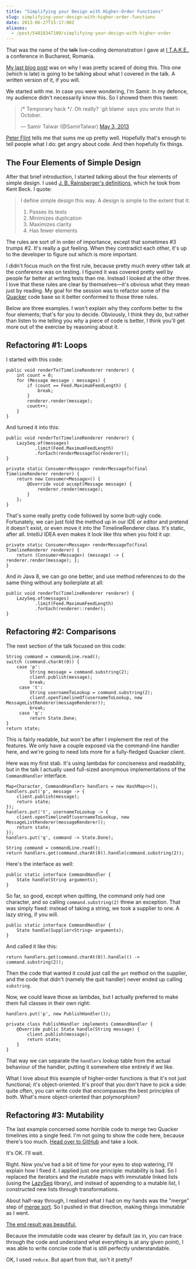```yaml
---
title: "Simplifying your Design with Higher-Order Functions"
slug: simplifying-your-design-with-higher-order-functions
date: 2013-06-27T15:17:00Z
aliases:
  - /post/54018347100/simplifying-your-design-with-higher-order
---
```


That was the name of the ~~talk~~ live-coding demonstration I gave at [I
T.A.K.E.](http://itakeunconf.com/), a conference in Bucharest, Romania.

[My last blog
post](http://monospacedmonologues.com/post/51465038762/live-coding-at-a-conference-and-why-it-is-scary)
was on why I was pretty scared of doing this. This one (which is late)
is going to be talking about what I covered in the talk. A written
version of it, if you will.

<!--more-->

We started with me. In case you were wondering, I'm Samir. In my
defence, my audience didn't necessarily know this. So I showed them this
tweet:

> /\* Temporary hack \*/. Oh really? \`git blame\` says you wrote that
> in October.
>
> — Samir Talwar (@SamirTalwar) [May 3,
> 2013](https://twitter.com/SamirTalwar/statuses/330318101176524802)

[Peter Flint](https://twitter.com/drumbux) tells me that sums me up
pretty well. Hopefully that's enough to tell people what I do: get angry
about code. And then hopefully fix things.

The Four Elements of Simple Design
----------------------------------

After that brief introduction, I started talking about the four elements
of simple design. I used [J. B. Rainsberger's
definitions](http://www.jbrains.ca/permalink/the-four-elements-of-simple-design),
which he took from Kent Beck. I quote:

> I define simple design this way. A design is simple to the extent that
> it:
>
> 1.  Passes its tests
> 2.  Minimizes duplication
> 3.  Maximizes clarity
> 4.  Has fewer elements

The rules are sort of in order of importance, except that sometimes \#3
trumps \#2. It's really a gut feeling. When they contradict each other,
it's up to the developer to figure out which is more important.

I didn't focus much on the first rule, because pretty much every other
talk at the conference was on testing. I figured it was covered pretty
well by people far better at writing tests than me. Instead I looked at
the other three. I love that these rules are clear by themselves—it's
obvious what they mean just by reading. My goal for the session was to
refactor some of the [Quacker](https://github.com/SamirTalwar/Quacker)
code base so it better conformed to those three rules.

Below are three examples. I won't explain why they conform better to the
four elements; that's for you to decide. Obviously, I think they do, but
rather than listen to me telling you *why* a piece of code is better, I
think you'll get more out of the exercise by reasoning about it.

Refactoring \#1: Loops
----------------------

I started with this code:

    public void renderTo(TimelineRenderer renderer) {
        int count = 0;
        for (Message message : messages) {
            if (count == Feed.MaximumFeedLength) {
                break;
            }
            renderer.render(message);
            count++;
        }
    }

And turned it into this:

    public void renderTo(TimelineRenderer renderer) {
        LazySeq.of(messages)
               .limit(Feed.MaximumFeedLength)
               .forEach(renderMessageTo(renderer));
    }

    private static Consumer<Message> renderMessageTo(final TimelineRenderer renderer) {
        return new Consumer<Message>() {
            @Override void accept(Message message) {
                renderer.render(message);
            }
        };
    }

That's some really pretty code followed by some butt-ugly code.
Fortunately, we can just fold the method up in our IDE or editor and
pretend it doesn't exist, or even move it into the TimelineRenderer
class. It's static, after all. IntelliJ IDEA even makes it look like
this when you fold it up:

    private static Consumer<Message> renderMessageTo(final TimelineRenderer renderer) {
        return (Consumer<Message>) (message) -> { renderer.render(message); };
    }

And in Java 8, we can go one better, and use method references to do the
same thing without any boilerplate at all:

    public void renderTo(TimelineRenderer renderer) {
        LazySeq.of(messages)
               .limit(Feed.MaximumFeedLength)
               .forEach(renderer::render);
    }

Refactoring \#2: Comparisons
----------------------------

The next section of the talk focused on this code:

    String command = commandLine.read();
    switch (command.charAt(0)) {
        case 'p':
             String message = command.substring(2);
             client.publish(message);
             break;
         case 't':
             String usernameToLookup = command.substring(2);
             client.openTimelineOf(usernameToLookup, new MessageListRenderer(messageRenderer));
             break;
         case 'q':
             return State.Done;
    }
    return state;

This is fairly readable, but won't be after I implement the rest of the
features. We only have a couple exposed via the command-line handler
here, and we're going to need lots more for a fully-fledged Quacker
client.

Here was my first stab. It's using lambdas for conciseness and
readability, but in the talk I actually used full-sized anonymous
implementations of the `CommandHandler` interface.

    Map<Character, CommandHandler> handlers = new HashMap<>();
    handlers.put('p', message -> {
        client.publish(message);
        return state;
    });
    handlers.put('t', usernameToLookup -> {
        client.openTimelineOf(usernameToLookup, new MessageListRenderer(messageRenderer));
        return state;
    });
    handlers.put('q', command -> State.Done);

    String command = commandLine.read();
    return handlers.get(command.charAt(0)).handle(command.substring(2));

Here's the interface as well:

    public static interface CommandHandler {
        State handle(String arguments);
    }

So far, so good, except when quitting, the command only had one
character, and so calling `command.substring(2)` threw an exception.
That was simply fixed: instead of taking a string, we took a supplier to
one. A lazy string, if you will.

    public static interface CommandHandler {
        State handle(Supplier<String> arguments);
    }

And called it like this:

    return handlers.get(command.charAt(0)).handle(() -> command.substring(2));

Then the code that wanted it could just call the `get` method on the
supplier, and the code that didn't (namely the quit handler) never ended
up calling `substring`.

Now, we could leave those as lambdas, but I actually preferred to make
them full classes in their own right:

    handlers.put('p', new PublishHandler());

    private class PublishHandler implements CommandHandler {
        @Override public State handle(String message) {
            client.publish(message);
            return state;
        }
    }

That way we can separate the `handlers` lookup table from the actual
behaviour of the handler, putting it somewhere else entirely if we like.

What I love about this example of higher-order functions is that it's
not just functional; it's object-oriented. It's proof that you don't
have to pick a side: quite often, you can write code that encompasses
the best principles of both. What's more object-oriented than
polymorphism?

Refactoring \#3: Mutability
---------------------------

The last example concerned some horrible code to merge two Quacker
timelines into a single feed. I'm not going to show the code here,
because there's too much. [Head over to
GitHub](https://github.com/SamirTalwar/Quacker/blob/840c527edd8867e3d0bdb5b6d9a300903cc53d76/src/main/java/com/noodlesandwich/quacker/communication/feed/AggregatedProfileFeed.java)
and take a look.

It's OK. I'll wait.

Right. Now you've had a bit of time for your eyes to stop watering, I'll
explain how I fixed it. I applied just one principle: mutability is bad.
So I replaced the iterators and the mutable maps with immutable linked
lists (using the [LazySeq](https://github.com/nurkiewicz/LazySeq)
library), and instead of appending to a mutable list, I constructed new
lists through transformations.

About half-way through, I realised what I had on my hands was the
"merge" step of [merge sort](http://en.wikipedia.org/wiki/Merge_sort).
So I pushed in that direction, making things immutable as I went.

[The end result was
beautiful.](https://github.com/SamirTalwar/Quacker/blob/ea5671480963cfebf4ec2122e726eb5300101975/src/main/java/com/noodlesandwich/quacker/communication/feed/AggregatedProfileFeed.java)

Because the immutable code was clearer by default (as in, you can trace
through the code and understand what everything is at any given point),
I was able to write concise code that is still perfectly understandable.

OK, I used `reduce`. But apart from that, isn't it pretty?
